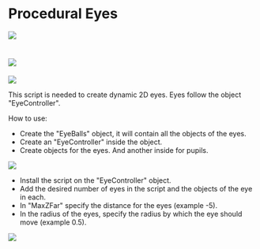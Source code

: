 # Procedural Eyes
![](https://s109vla.storage.yandex.net/rdisk/e5202a14e526f6d8724d06803a1e329bd4aff6b4e311f01a15c38328cc442767/5b7cafd8/rSMz5gF-eOEzTBOdTh49hKOtxdW5oqR-O0hf0Rn362797kJvnXiLsDyKbAPMm_LrEi5aA6QFTUvtlbBFvYkHtg==?uid=0&filename=GIF.gif&disposition=attachment&hash=FPL3pnZAqN6pwuNNiPpYEcS7vlqT1YLrnlw/pAJYOb4%3D&limit=0&content_type=image%2Fgif&fsize=983252&hid=c51da942113fdee682e6225b6874acc3&media_type=image&tknv=v2&rtoken=L9JB2DZlISrk&force_default=no&ycrid=na-c2eb1bf755dc3645282912a44d2c2509-downloader19h&ts=573fb5229a600&s=b9d9bc1b70dcae9d2ecffbf53df737064107378fae7db1005f2b79327b570a6e&pb=U2FsdGVkX19Wd8SHdvm-vDAkVyhGA64yHlnywvSWSdr469cspTkyVqlstt-rgV5UuU2L-Q-mHdgLYKlxGmRHLa87IhjKCFsI8yJnhBT3zek)

# ![](https://img-fotki.yandex.ru/get/373752/211995406.0/0_196eec_de819dd9_X5L)
![](https://downloader.disk.yandex.ru/disk/a6030bc389b84cba411c4be48e829bd93a36deadafb72b071d3a1bd1b8afd4aa/5b7cacf6/rSMz5gF-eOEzTBOdTh49hIVaVstFAu8AeJYxKu9Qbhrs9ZjWmYXqxVHcoLTmZJ2OOhe5v5UrnyOkKsM4aqqRSg%3D%3D?uid=0&filename=GIF2.gif&disposition=attachment&hash=EjT8RcdqGtBelTvIBqWGEwAZCVUl5gGiGEtUODtOG6U%3D&limit=0&content_type=image%2Fgif&fsize=103664&hid=78a7313a78208c96c18d0a41a97be02d&media_type=image&tknv=v2)

This script is needed to create dynamic 2D eyes.
Eyes follow the object "EyeController".

How to use:
* Create the "EyeBalls" object, it will contain all the objects of the eyes.
* Create an "EyeController" inside the object.
* Create objects for the eyes. And another inside for pupils.

![](https://img-fotki.yandex.ru/get/904305/211995406.0/0_196eee_d8e670e1_X5L)
* Install the script on the "EyeController" object.
* Add the desired number of eyes in the script and the objects of the eye in each.
* In "MaxZFar" specify the distance for the eyes (example -5).
* In the radius of the eyes, specify the radius by which the eye should move (example 0.5).

![](https://img-fotki.yandex.ru/get/904305/211995406.0/0_196eef_7043f661_X5L)
